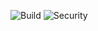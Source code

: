 ![Build](https://github.com/Monsieur-Wary/zero-2-prod/workflows/Rust/badge.svg?branch=master)
![Security](https://github.com/Monsieur-Wary/zero-2-prod/workflows/Security%20audit/badge.svg?branch=master)
